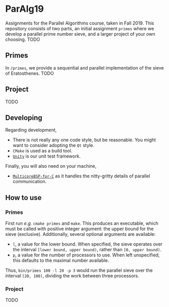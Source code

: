 # ParAlg19

Assignments for the Parallel Algorithms course, taken in Fall 2019. This
repository consists of two parts, an initial assignment `primes` where we 
develop a parallel prime number sieve, and a larger project of your own 
choosing. TODO

## Primes

In `/primes`, we provide a sequential and parallel implementation of the
sieve of Eratosthenes. TODO

## Project

TODO

## Developing

Regarding development,

- There is not really any one code style, but be reasonable. You might want to
  consider adopting the `Qt` style.
- `CMake` is used as a build tool.
- [`Unity`](http://www.throwtheswitch.org/unity) is our unit test framework.

Finally, you will also need on your machine,

- [`MulticoreBSP-for-C`](http://www.multicorebsp.com/download/) as it handles
  the nitty-gritty details of parallel communication.

## How to use

### Primes

First run _e.g._ `cmake primes` and `make`. This produces an executable, which
must be called with positive integer argument: the upper bound for the sieve 
(exclusive). Additionally, several optional arguments are available:

- `l`, a value for the lower bound. When specified, the sieve operates over the
  interval `[lower bound, upper bound)`, rather than `[0, upper bound)`.
- `p`, a value for the number of processors to use. When left unspecified, this
  defaults to the maximal number available.

Thus, ```bin/primes 100 -l 20 -p 3``` would run the parallel sieve over the 
interval `[20, 100)`, dividing the work between three processors.

### Project

TODO
